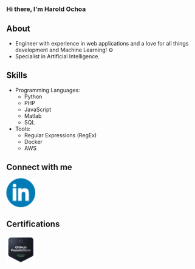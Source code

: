 ### Hi there, I'm Harold Ochoa

## About
* Engineer with experience in web applications and a love for all things development and Machine Learning!  ⚙️
* Specialist in Artificial Intelligence.  

## Skills

* Programming Languages:
    * Python 
    * PHP
    * JavaScript  
    * Matlab  
    * SQL  ️
* Tools:
    * Regular Expressions (RegEx) 
    * Docker 
    * AWS 

 ## Connect with me 

<a href="https://www.linkedin.com/in/harold-oswaldo-ochoa-buitrago" rel="nofollow">
   <img src="Images/LinkedIn.png" alt="LinkedIn" width=15% height=15%>
</a>

## Certifications 

<a href="https://www.credly.com/badges/fe422938-d349-4627-b26f-33c088348fd0" rel="nofollow">
   <img src="Images/github_foundations.png" alt="GithubFoundations" width=15% height=15%>
</a>
<!--
**Harold2828/Harold2828** is a ✨ _special_ ✨ repository because its `README.md` (this file) appears on your GitHub profile.

Here are some ideas to get you started:

- 🔭 I’m currently working on ...
- 🌱 I’m currently learning ...
- 👯 I’m looking to collaborate on ...
- 🤔 I’m looking for help with ...
- 💬 Ask me about ...
- 📫 How to reach me: ...
- 😄 Pronouns: ...
- ⚡ Fun fact: ...
-->
